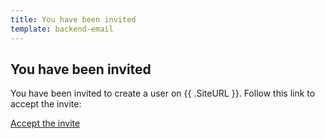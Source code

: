 ```yaml
---
title: You have been invited
template: backend-email
---
```


## You have been invited

You have been invited to create a user on {{ .SiteURL }}. Follow this link to accept the invite:

<a href='{{ .SiteURL }}/admin/#invite_token={{ .Token }}'>Accept the invite</a>